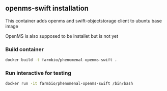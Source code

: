 ## openms-swift installation

This container adds openms and swift-objectstorage client to ubuntu base image

OpenMS is also supposed to be installet but is not yet

### Build container 
```bash
docker build -t farmbio/phenomenal-openms-swift .
```

### Run interactive for testing
```bash
docker run -it farmbio/phenomenal-openms-swift /bin/bash
```
